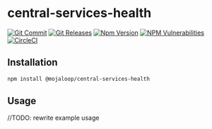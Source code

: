 # central-services-health
[![Git Commit](https://img.shields.io/github/last-commit/mojaloop/central-services-health.svg?style=flat)](https://github.com/mojaloop/central-services-health/commits/master)
[![Git Releases](https://img.shields.io/github/release/mojaloop/central-services-health.svg?style=flat)](https://github.com/mojaloop/central-services-health/releases)
[![Npm Version](https://img.shields.io/npm/v/@mojaloop/central-services-health.svg?style=flat)](https://www.npmjs.com/package/@mojaloop/central-services-health)
[![NPM Vulnerabilities](https://img.shields.io/snyk/vulnerabilities/npm/@mojaloop/central-services-health.svg?style=flat)](https://www.npmjs.com/package/@mojaloop/central-services-health)
[![CircleCI](https://circleci.com/gh/mojaloop/central-services-health.svg?style=svg)](https://circleci.com/gh/mojaloop/central-services-health)

## Installation

```bash
npm install @mojaloop/central-services-health
```

## Usage

//TODO: rewrite example usage

<!--
Import HealthCheck Library
```js
const Metrics = require('@mojaloop/central-services-metrics')
```

Set configuration options:
```javascript
let config = {
    "timeout": 5000, // Set the timeout in ms for the underlying prom-client library. Default is '5000'.
    "prefix": "<PREFIX>", // Set prefix for all defined metrics names
    "defaultLabels": { // Set default labels that will be applied to all metrics
        "serviceName": "<NAME_OF_SERVICE>"
    }
}
```

Initialise Metrics library:
```JAVASCRIPT
Metrics.setup(config)

```

Example instrumentation:
```javascript
const exampleFunction = async (error, message) => {
    const histTimerEnd = Metrics.getHistogram( // Create a new Histogram instrumentation
      'exampleFunctionMetric', // Name of metric. Note that this name will be concatenated after the prefix set in the config. i.e. '<PREFIX>_exampleFunctionMetric'
      'Instrumentation for exampleFunction', // Description of metric
      ['success'] // Define a custom label 'success'
    ).startTimer() // Start instrumentation
    
    try {
        Logger.info('do something meaningful here')
        histTimerEnd({success: true}) // End the instrumentation & set custom label 'success=true'
    } catch (e) {
        histTimerEnd({success: false}) // End the instrumentation & set custom label 'success=false'
    }
}
```
-->
